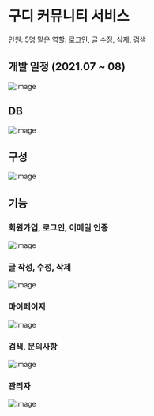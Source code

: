 # 구디 커뮤니티 서비스
인원: 5명
맡은 역할: 로그인, 글 수정, 삭제, 검색

## 개발 일정 (2021.07 ~ 08)
![image](https://user-images.githubusercontent.com/68984380/150292877-38f682fa-06c2-4bc7-9838-df123183491d.png)

## DB
![image](https://user-images.githubusercontent.com/68984380/150293016-6020fef2-4d8b-4cbb-95d7-08cfc78b6760.png)

## 구성
![image](https://user-images.githubusercontent.com/68984380/150293111-41605605-5a4d-4b73-b3bd-9d3871ec846d.png)

## 기능
### 회원가입, 로그인, 이메일 인증
![image](https://user-images.githubusercontent.com/68984380/150293146-f589ccef-5f27-4d12-86de-8faec81b7065.png)

### 글 작성, 수정, 삭제
![image](https://user-images.githubusercontent.com/68984380/150293212-b280a99b-9793-4a89-9943-ac364ab97760.png)

### 마이페이지
![image](https://user-images.githubusercontent.com/68984380/150293267-800a2c8b-90ba-467b-86d5-9e6083f6a202.png)

### 검색, 문의사항
![image](https://user-images.githubusercontent.com/68984380/150293310-25503d98-efc7-4ccc-9413-9da834aca591.png)

### 관리자 
![image](https://user-images.githubusercontent.com/68984380/150293340-47df83e2-191b-4ad8-ac79-c4040d45f373.png)
